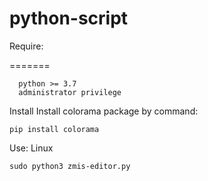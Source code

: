 # python-script
Require:

=======
```
  python >= 3.7
  administrator privilege
```

Install
  Install colorama package by command: 
  ```
  pip install colorama
  ```

Use:
  Linux
  ```  
  sudo python3 zmis-editor.py
  ```

